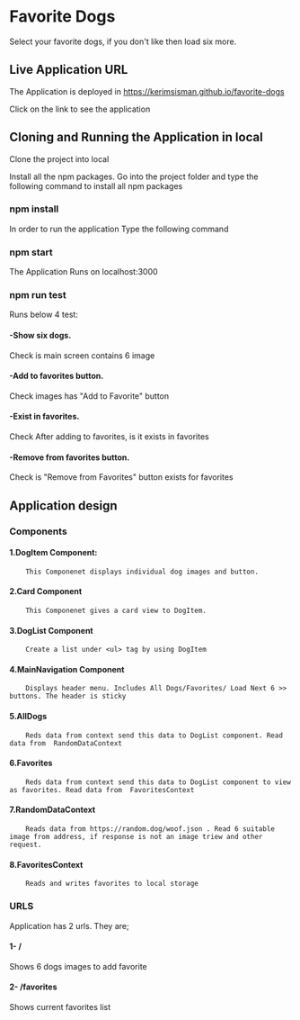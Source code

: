 # Favorite Dogs
Select your favorite dogs, if you don't like then load six more.


## Live Application URL
The Application is deployed in https://kerimsisman.github.io/favorite-dogs

Click on the link to see the application


## Cloning and Running the Application in local
Clone the project into local

Install all the npm packages. Go into the project folder and type the following command to install all npm packages

### npm install
In order to run the application Type the following command

### npm start
The Application Runs on localhost:3000

### npm run test
  Runs below 4 test:
  #### -Show six dogs.
  Check is main screen contains 6 image
  #### -Add to favorites button.
  Check images has "Add to Favorite" button
  #### -Exist in favorites.
  Check After adding to favorites, is it exists in favorites
  #### -Remove from favorites button.
  Check is "Remove from Favorites" button exists for favorites



## Application design
### Components
  #### 1.DogItem Component:
        This Componenet displays individual dog images and button.
  #### 2.Card Component
        This Componenet gives a card view to DogItem.
  #### 3.DogList Component
        Create a list under <ul> tag by using DogItem
  #### 4.MainNavigation Component
        Displays header menu. Includes All Dogs/Favorites/ Load Next 6 >> buttons. The header is sticky   
  #### 5.AllDogs
        Reds data from context send this data to DogList component. Read data from  RandomDataContext
  #### 6.Favorites
        Reds data from context send this data to DogList component to view as favorites. Read data from  FavoritesContext
  #### 7.RandomDataContext
        Reads data from https://random.dog/woof.json . Read 6 suitable image from address, if response is not an image triew and other request.
  #### 8.FavoritesContext
        Reads and writes favorites to local storage
   
   
### URLS
Application has 2 urls. They are;
 #### 1- /
 Shows 6 dogs images to add favorite
 #### 2- /favorites
 Shows current favorites list
